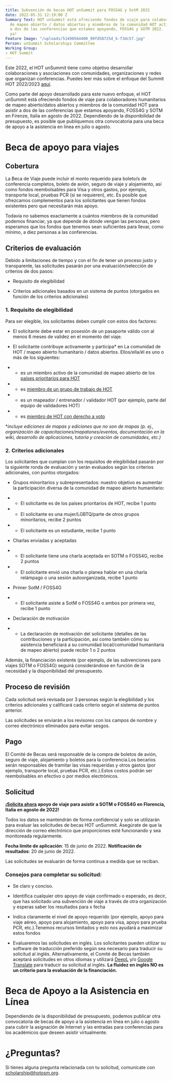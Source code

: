```yaml
---
title: Subvención de becas HOT unSummit para FOSS4G y SotM 2022
date: 2022-05-31 12:19:00 Z
Summary Text: HOT unSummit está ofreciendo fondos de viaje para colaboradores humanitarios
  de mapeo abierto / datos abiertos y miembros de la comunidad HOT activos para asistir
  a dos de las conferencias que estamos apoyando, FOSS4G y SOTM 2022. ¡Preséntate
  ya!
Feature Image: "/uploads/51490564400_99fd58725d_k-f3dc57.jpg"
Person: unSummit Scholarships Committee
Working Group:
- HOT Summit
---
```


Este 2022, el HOT unSummit tiene como objetivo desarrollar colaboraciones y asociaciones con comunidades, organizaciones y redes que organizan conferencias. Puedes leer más sobre el enfoque del Summit HOT 2022/2023 [aquí](https://www.hotosm.org/updates/hot-summit-un-nuevo-y-emocionante-enfoque-para-2022-y-2023/).

Como parte del apoyo desarrollado para este nuevo enfoque, el HOT unSummit está ofreciendo fondos de viaje para colaboradores humanitarios de mapeo abierto/datos abiertos y miembros de la comunidad HOT para asistir a dos de las conferencias que estamos apoyando, FOSS4G y SOTM en Firenze, Italia en agosto de 2022. Dependiendo de la disponibilidad de presupuesto, es posible que publiquemos otra convocatoria para una beca de apoyo a la asistencia en línea en julio o agosto.

# Beca de apoyo para viajes

## Cobertura

La Beca de Viaje puede incluir el monto requerido para boleto/s de conferencia completos, boleto de avión, seguro de viaje y alojamiento, así como fondos reembolsables para Visa y otros gastos, por ejemplo, transporte local, pruebas PCR (si se requieren), etc. Es posible que ofrezcamos complementos para los solicitantes que tienen fondos existentes pero que necesitarán más apoyo.

Todavía no sabemos exactamente a cuántos miembros de la comunidad podemos financiar, ya que depende de dónde vengan las personas, pero esperamos que los fondos que tenemos sean suficientes para llevar, como mínimo, a diez personas a las conferencias.

## Criterios de evaluación

Debido a limitaciones de tiempo y con el fin de tener un proceso justo y transparente, las solicitudes pasarán por una evaluación/selección de criterios de dos pasos:

* Requisito de elegibilidad

* Criterios adicionales basados en un sistema de puntos (otorgados en función de los criterios adicionales)

### 1. Requisito de elegibilidad

Para ser elegible, los solicitantes deben cumplir con estos dos factores:

* El solicitante debe estar en posesión de un pasaporte válido con al menos 6 meses de validez en el momento del viaje.

* El solicitante contribuye activamente y participa\* en La comunidad de HOT / mapeo abierto humanitario / datos abiertos. Ellos/ella/él es uno o más de los siguientes:

* * es un miembro activo de la comunidad de mapeo abierto de los [países prioritarios para HOT](https://wiki.openstreetmap.org/wiki/Humanitarian_OSM_Team/Priority_countries)

* * es [miembro de un grupo de trabajo de HOT](https://www.hotosm.org/community/working-groups/)

* * es un mapeador / entrenador / validador HOT (por ejemplo, parte del equipo de validadores HOT)

* * es [miembro de HOT con derecho a voto](https://www.hotosm.org/voting-members)

\**incluye ediciones de mapas y ediciones que no son de mapas (p. ej., organización de capacitaciones/mapatones/eventos, documentación en la wiki, desarrollo de aplicaciones, tutoría y creación de comunidades, etc.)*

### 2. Criterios adicionales

Los solicitantes que cumplan con los requisitos de elegibilidad pasarán por la siguiente ronda de evaluación y serán evaluados según los criterios adicionales, con puntos otorgados:

* Grupos minoritarios y subrepresentados: nuestro objetivo es aumentar la participación diversa de la comunidad de mapeo abierto  humanitario:

* * El solicitante es de los países prioritarios de HOT, recibe 1 punto

* * El solicitante es una mujer/LGBTQ/parte de otros grupos minoritarios, recibe 2 puntos

* * El solicitante es un estudiante, recibe 1 punto

* Charlas enviadas y aceptadas

* * El solicitante tiene una charla aceptada en SOTM o FOSS4G, recibe 2 puntos

* * El solicitante envió una charla o planea hablar en una charla relámpago o una sesión autoorganizada, recibe 1 punto

* Primer SotM / FOSS4G

* * El solicitante asiste a SotM o FOSS4G o ambos por primera vez, recibe 1 punto

* Declaración de motivación

* * La declaración de motivación del solicitante (detalles de las contribuciones y la participación, así como también cómo su asistencia beneficiará a su comunidad local/comunidad humanitaria de mapeo abierto) puede recibir 1 o 2 puntos

Además, la financiación existente (por ejemplo, de las subvenciones para viajes SOTM o FOSS4G) seguirá considerándose en función de la necesidad y la disponibilidad del presupuesto.

## Proceso de revisión

Cada solicitud será revisada por 3 personas según la elegibilidad y los criterios adicionales y calificará cada criterio según el sistema de puntos anterior.

Las solicitudes se enviarán a los revisores con los campos de nombre y correo electrónico eliminados para evitar sesgos.

## Pago

El Comité de Becas será responsable de la compra de boletos de avión, seguro de viaje, alojamiento y boletos para la conferencia.Los becarios serán responsables de tramitar las visas requeridas y otros gastos (por ejemplo, transporte local, pruebas PCR, etc.).Estos costos podrán ser reembolsables en efectivo o por medios electrónicos.

## Solicitud

**[¡Solicita ahora](https://forms.gle/nWTLFRD1g3HTiUgy5) apoyo de viaje para asistir a SOTM o FOSS4G en Florencia, Italia en agosto de 2022!**

Todos los datos se mantendrán de forma confidencial y solo se utilizarán para evaluar las solicitudes de becas HOT unSummit. Asegúrate de que la dirección de correo electrónico que proporciones esté funcionando y sea monitoreada regularmente.

**Fecha límite de aplicación**: 15 de junio de 2022. **Notificación de resultados**: 20 de junio de 2022.

Las solicitudes se evaluarán de forma continua a medida que se reciban.

### Consejos para completar su solicitud:

* Se claro y conciso.

* Identifica cualquier otro apoyo de viaje confirmado o esperado, es decir, que has solicitado una subvención de viaje a través de otra organización y esperas saber los resultados para x fecha

* Indica claramente el nivel de apoyo requerido (por ejemplo, apoyo para viaje aéreo, apoyo para alojamiento, apoyo para visa, apoyo para prueba PCR, etc.).Tenemos recursos limitados y esto nos ayudará a maximizar estos fondos

* Evaluaremos las solicitudes en inglés. Los solicitantes pueden utilizar su software de traducción preferido según sea necesario para traducir su solicitud al inglés. Alternativamente, el Comité de Becas también aceptará solicitudes en otros idiomas y utilizará [DeepL](https://www.deepl.com/translator) y/o [Google Translate](https://translate.google.com/) para traducir su solicitud al inglés. **La fluidez en inglés NO es un criterio para la evaluación de la financiación.**

# Beca de Apoyo a la Asistencia en Línea

Dependiendo de la disponibilidad de presupuesto, podemos publicar otra convocatoria de becas de apoyo a la asistencia en línea en julio o agosto para cubrir la asignación de Internet y las entradas para conferencias para los académicos que deseen asistir virtualmente.

# ¿Preguntas?

Si tienes alguna pregunta relacionada con tu solicitud, comunícate con [scholarship@hotosm.org](mailto:summit@hotosm.org).